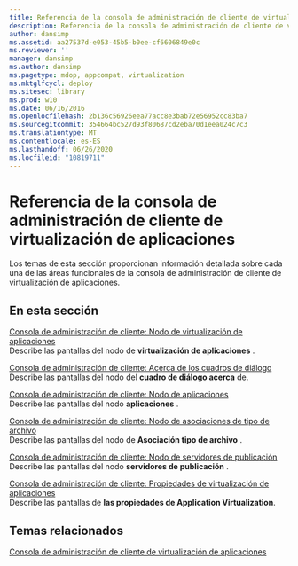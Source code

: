 ```yaml
---
title: Referencia de la consola de administración de cliente de virtualización de aplicaciones
description: Referencia de la consola de administración de cliente de virtualización de aplicaciones
author: dansimp
ms.assetid: aa27537d-e053-45b5-b0ee-cf6606849e0c
ms.reviewer: ''
manager: dansimp
ms.author: dansimp
ms.pagetype: mdop, appcompat, virtualization
ms.mktglfcycl: deploy
ms.sitesec: library
ms.prod: w10
ms.date: 06/16/2016
ms.openlocfilehash: 2b136c56926eea77acc8e3bab72e56952cc83ba7
ms.sourcegitcommit: 354664bc527d93f80687cd2eba70d1eea024c7c3
ms.translationtype: MT
ms.contentlocale: es-ES
ms.lasthandoff: 06/26/2020
ms.locfileid: "10819711"
---
```

# Referencia de la consola de administración de cliente de virtualización de aplicaciones


Los temas de esta sección proporcionan información detallada sobre cada una de las áreas funcionales de la consola de administración de cliente de virtualización de aplicaciones.

## En esta sección


<a href="" id="client-management-console--application-virtualization-node"></a>[Consola de administración de cliente: Nodo de virtualización de aplicaciones](client-management-console-application-virtualization-node.md)  
Describe las pantallas del nodo de **virtualización de aplicaciones** .

<a href="" id="client-management-console--about-dialog-boxes"></a>[Consola de administración de cliente: Acerca de los cuadros de diálogo](client-management-console-about-dialog-boxes.md)  
Describe las pantallas del nodo del **cuadro de diálogo acerca** de.

<a href="" id="client-management-console--applications-node"></a>[Consola de administración de cliente: Nodo de aplicaciones](client-management-console-applications-node.md)  
Describe las pantallas del nodo **aplicaciones** .

<a href="" id="client-management-console--file-type-associations-node"></a>[Consola de administración de cliente: Nodo de asociaciones de tipo de archivo](client-management-console-file-type-associations-node.md)  
Describe las pantallas del nodo de **Asociación tipo de archivo** .

<a href="" id="client-management-console--publishing-servers-node"></a>[Consola de administración de cliente: Nodo de servidores de publicación](client-management-console-publishing-servers-node.md)  
Describe las pantallas del nodo **servidores de publicación** .

<a href="" id="client-management-console--application-virtualization-properties"></a>[Consola de administración de cliente: Propiedades de virtualización de aplicaciones](client-management-console-application-virtualization-properties.md)  
Describe las pantallas de **las propiedades de Application Virtualization**.

## Temas relacionados


[Consola de administración de cliente de virtualización de aplicaciones](application-virtualization-client-management-console.md)

 

 





